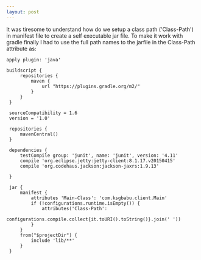 ```yaml
---
layout: post
---
```

It was tiresome to understand how do we setup a class path ('Class-Path') in manifest file to create a self executable jar file.  To make it work with gradle finally I had to use the full path names to the jarfile in the Class-Path attribute as:

    apply plugin: 'java'
    
    buildscript {
	     repositories {
	         maven {
	             url "https://plugins.gradle.org/m2/"
	         }
	     }
	 }

	 sourceCompatibility = 1.6
	 version = '1.0'

	 repositories {
	     mavenCentral()
	 }

	 dependencies {
	     testCompile group: 'junit', name: 'junit', version: '4.11'
	     compile 'org.eclipse.jetty:jetty-client:8.1.17.v20150415'
	     compile 'org.codehaus.jackson:jackson-jaxrs:1.9.13'

	 }

	 jar {
	     manifest {
	         attributes 'Main-Class': 'com.ksgbabu.client.Main'
	         if (!configurations.runtime.isEmpty()) {
	             attributes('Class-Path':
	                     configurations.compile.collect{it.toURI().toString()}.join(' '))
	         }
	     }
	     from("$projectDir") {
	         include 'lib/**'
	     }
	 }